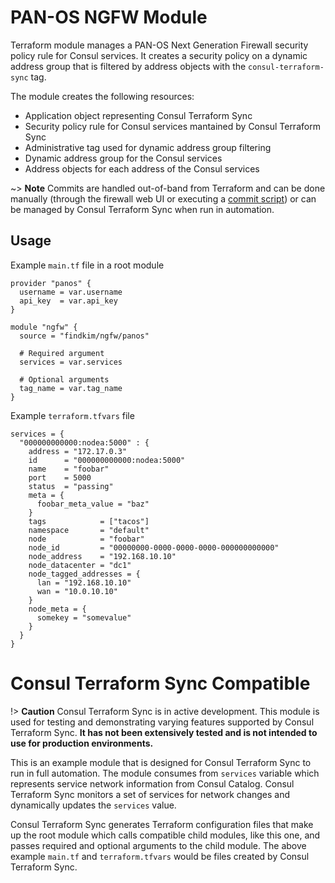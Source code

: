 # PAN-OS NGFW Module

Terraform module manages a PAN-OS Next Generation Firewall security policy rule
for Consul services. It creates a security policy on a dynamic address group
that is filtered by address objects with the `consul-terraform-sync` tag.

The module creates the following resources:
* Application object representing Consul Terraform Sync
* Security policy rule for Consul services mantained by Consul Terraform Sync
* Administrative tag used for dynamic address group filtering
* Dynamic address group for the Consul services
* Address objects for each address of the Consul services

~> **Note** Commits are handled out-of-band from Terraform and can be done manually (through the firewall web UI or executing a [commit script](https://www.terraform.io/docs/providers/panos/index.html#commits)) or can be managed by Consul Terraform Sync when run in automation.

## Usage

Example `main.tf` file in a root module
```hcl
provider "panos" {
  username = var.username
  api_key  = var.api_key
}

module "ngfw" {
  source = "findkim/ngfw/panos"

  # Required argument
  services = var.services
  
  # Optional arguments
  tag_name = var.tag_name
}
```

Example `terraform.tfvars` file
```hcl
services = {
  "000000000000:nodea:5000" : {
    address = "172.17.0.3"
    id      = "000000000000:nodea:5000"
    name    = "foobar"
    port    = 5000
    status  = "passing"
    meta = {
      foobar_meta_value = "baz"
    }
    tags            = ["tacos"]
    namespace       = "default"
    node            = "foobar"
    node_id         = "00000000-0000-0000-0000-000000000000"
    node_address    = "192.168.10.10"
    node_datacenter = "dc1"
    node_tagged_addresses = {
      lan = "192.168.10.10"
      wan = "10.0.10.10"
    }
    node_meta = {
      somekey = "somevalue"
    }
  }
}

```

# Consul Terraform Sync Compatible

!> **Caution** Consul Terraform Sync is in active development. This module is used for testing and demonstrating varying features supported by Consul Terraform Sync. **It has not been extensively tested and is not intended to use for production environments.**

This is an example module that is designed for Consul Terraform Sync to run in full automation. The module consumes from `services` variable which represents service network information from Consul Catalog. Consul Terraform Sync monitors a set of services for network changes and dynamically updates the `services` value.

Consul Terraform Sync generates Terraform configuration files that make up the root module which calls compatible child modules, like this one, and passes required and optional arguments to the child module. The above example `main.tf` and `terraform.tfvars` would be files created by Consul Terraform Sync.
